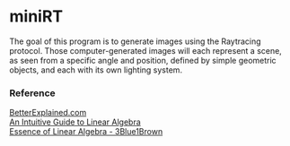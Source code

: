 # miniRT
The goal of this program is to generate images using the Raytracing protocol. Those computer-generated images will each represent a scene, as seen from a specific angle and position, defined by simple geometric objects, and each with its own lighting system.

### Reference
[BetterExplained.com](BetterExplained.com)\
[An Intuitive Guide to Linear Algebra](https://betterexplained.com/articles/linear-algebra-guide/)\
[Essence of Linear Algebra - 3Blue1Brown](https://www.youtube.com/watch?v=fNk_zzaMoSs&list=PLZHQObOWTQDPD3MizzM2xVFitgF8hE_ab)

